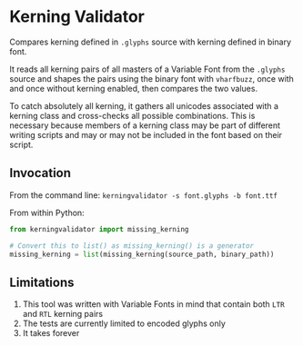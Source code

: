 # Kerning Validator

Compares kerning defined in `.glyphs` source with kerning defined in binary font.

It reads all kerning pairs of all masters of a Variable Font from the `.glyphs` source
and shapes the pairs using the binary font with `vharfbuzz`, once with and once without 
kerning enabled, then compares the two values.

To catch absolutely all kerning, it gathers all unicodes associated with a kerning class
and cross-checks all possible combinations. This is necessary because members of a kerning class
may be part of different writing scripts and may or may not be included in the font based on their script.

## Invocation

From the command line:
`kerningvalidator -s font.glyphs -b font.ttf`

From within Python:
```python
from kerningvalidator import missing_kerning

# Convert this to list() as missing_kerning() is a generator
missing_kerning = list(missing_kerning(source_path, binary_path))
```

## Limitations

1. This tool was written with Variable Fonts in mind that contain both `LTR` and `RTL` kerning pairs
2. The tests are currently limited to encoded glyphs only
3. It takes forever